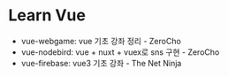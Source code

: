 # Learn Vue

- vue-webgame: vue 기초 강좌 정리 - ZeroCho
- vue-nodebird: vue + nuxt + vuex로 sns 구현 - ZeroCho
- vue-firebase: vue3 기초 강좌 - The Net Ninja
